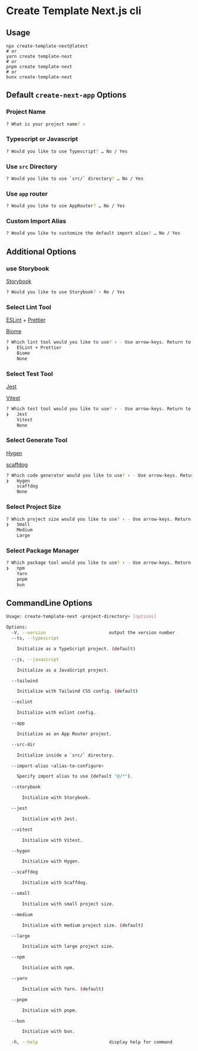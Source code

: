 # Create Template Next.js cli

## Usage

```
npx create-template-next@latest
# or
yarn create template-next
# or
pnpm create template-next
# or
bunx create-template-next
```

## Default `create-next-app` Options

### Project Name

```bash
? What is your project name? ›
```

### Typescript or Javascript

```bash
? Would you like to use Typescript? … No / Yes
```

### Use `src` Directory

```bash
? Would you like to use `src/` directory? … No / Yes
```

### Use `app` router

```bash
? Would you like to use AppRouter? … No / Yes
```

### Custom Import Alias

```bash
? Would you like to customize the default import alias? … No / Yes
```

## Additional Options

### use Storybook

[Storybook](https://storybook.js.org/)

```bash
? Would you like to use Storybook? › No / Yes
```

### Select Lint Tool

[ESLint](https://eslint.org/) + [Prettier](https://prettier.io/)

[Biome](https://biomejs.dev/)

```bash
? Which lint tool would you like to use? › - Use arrow-keys. Return to submit.
❯   ESLint + Prettier
    Biome
    None
```

### Select Test Tool

[Jest](https://jestjs.io/)

[Vitest](https://vitest.dev/)

```bash
? Which test tool would you like to use? › - Use arrow-keys. Return to submit.
❯   Jest
    Vitest
    None
```

### Select Generate Tool

[Hygen](https://www.hygen.io/)

[scaffdog](https://scaff.dog/)

```bash
? Which code generator would you like to use? › - Use arrow-keys. Return to submit.
❯   Hygen
    scaffdog
    None
```

### Select Project Size

```bash
? Which project size would you like to use? › - Use arrow-keys. Return to submit.
❯   Small
    Medium
    Large
```

### Select Package Manager

```bash
? Which package tool would you like to use? › - Use arrow-keys. Return to submit.
❯   npm
    Yarn
    pnpm
    bun
```

## CommandLine Options

```bash
Usage: create-template-next <project-directory> [options]

Options:
  -V, --version                        output the version number
  --ts, --typescript

    Initialize as a TypeScript project. (default)

  --js, --javascript

    Initialize as a JavaScript project.

  --tailwind

    Initialize with Tailwind CSS config. (default)

  --eslint

    Initialize with eslint config.

  --app

    Initialize as an App Router project.

  --src-dir

    Initialize inside a `src/` directory.

  --import-alias <alias-to-configure>

    Specify import alias to use (default "@/*").

  --storybook

      Initialize with Storybook.

  --jest

      Initialize with Jest.

  --vitest

      Initialize with Vitest.

  --hygen

      Initialize with Hygen.

  --scaffdog

      Initialize with Scaffdog.

  --small

      Initialize with small project size.

  --medium

      Initialize with medium project size. (default)

  --large

      Initialize with large project size.

  --npm

      Initialize with npm.

  --yarn

      Initialize with Yarn. (default)

  --pnpm

      Initialize with pnpm.

  --bun

      Initialize with bun.

  -h, --help                           display help for command

```
